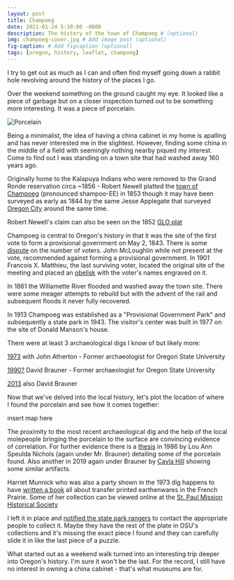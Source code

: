 ```yaml
---
layout: post
title: Champoeg
date: 2021-01-24 5:30:00 -0800
description: The history of the town of Champoeg # (optional)
img: champoeg-cover.jpg # Add image post (optional)
fig-caption: # Add figcaption (optional)
tags: [oregon, history, leaflet, champoeg]
---
```


I try to get out as much as I can and often find myself going down a rabbit hole revolving around the history of the places I go. 

Over the weekend something on the ground caught my eye. It looked like a piece of garbage but on a closer inspection turned out to be something more interesting. It was a piece of porcelain. 

![Porcelain]({{site.baseurl}}/assets/img/champoeg-porcelain.jpg) 

Being a minimalist, the idea of having a china cabinet in my home is apalling and has never interested me in the slightest. However, finding some china in the middle of a field with seemingly nothing nearby piqued my interest. Come to find out I was standing on a town site that had washed away 160 years ago. 

Originally home to the Kalapuya Indians who were removed to the Grand Ronde reservation circa ~1856 - Robert Newell platted the [town of Champoeg](https://secure.co.marion.or.us/weblink/DocView.aspx?id=4075848) (pronounced shampoo-EE) in 1853 though it may have been surveyed as early as 1844 by the same Jesse Applegate that surveyed [Oregon City](https://anthonyblackham.com/oregon-city-claim/) around the same time. 

Robert Newell's claim can also be seen on the 1852 [GLO plat](https://glorecords.blm.gov/details/patent/default.aspx?accession=OROCAA%20002787&docClass=SER)

Champoeg is central to Oregon's history in that it was the site of the first vote to form a provisional government on May 2, 1843. There is some [dispute](https://pamplinmedia.com/cr/28-opinion/322588-201736-oregon-perpetuates-myth-of-close-statehood-vote) on the number of voters. John McLoughlin while not present at the vote, recommended against forming a provisional government. In 1901 Francois X. Matthieu, the last surviving voter, located the original site of the meeting and placed an [obelisk](https://en.wikipedia.org/wiki/Champoeg,_Oregon#/media/File:Champoeg_Monument.jpg) with the voter's names engraved on it. 

In 1861 the Willamette River flooded and washed away the town site. There were some meager attempts to rebuild but with the advent of the rail and subsequent floods it never fully recovered. 

In 1913 Champoeg was established as a "Provisional Government Park" and subsequently a state park in 1943. The visitor's center was built in 1977 on the site of Donald Manson's house.

There were at least 3 archaeological digs I know of but likely more:

[1973](https://www.flickr.com/photos/gbaku/albums/72157600318881469) with John Atherton - Former archaeologist for Oregon State University

[1990?](https://www.archaeologychannel.org/video-guide-summary/138-uncovering-a-past-champoeg-park) David Brauner - Former archaeologist for Oregon State University

[2013](https://traveloregon.com/things-to-do/culture-history/historic-sites-oregon-trail/digging-oregons-history/) also David Brauner

Now that we've delved into the local history, let's plot the location of where I found the porcelain and see how it comes together:

insert map here

The proximity to the most recent archaeological dig and the help of the local molepeople bringing the porcelain to the surface are convincing evidence of correlation. For further evidence there is a [thesis](https://ir.library.oregonstate.edu/concern/graduate_thesis_or_dissertations/7h149t836?locale=en) in 1986 by Lou Ann Speulda Nichols (again under Mr. Brauner) detailing some of the porcelain found. Also another in 2019 again under Brauner by [Cayla Hill](https://ir.library.oregonstate.edu/concern/graduate_thesis_or_dissertations/8049gb614?locale=en) showing some similar artifacts.

Harriet Munnick who was also a party shown in the 1973 dig happens to have [written a book](https://books.google.com/books/about/French_Prairie_Ceramics.html?id=aHUvp6nmrk4C) all about transfer printed earthenwares in the French Prairie. Some of her collection can be viewed online at the [St. Paul Mission Historical Society](https://spmhs.pastperfectonline.com/webobject)

I left it in place and [notified the state park rangers](https://www.oregon.gov/oprd/OH/pages/archaeology.aspx) to contact the appropriate people to collect it. Maybe they have the rest of the plate in OSU's collections and it's missing the exact piece I found and they can carefully slide it in like the last piece of a puzzle. 

What started out as a weekend walk turned into an interesting trip deeper into Oregon's history. I'm sure it won't be the last. For the record, I still have no interest in owning a china cabinet - that's what museums are for.
